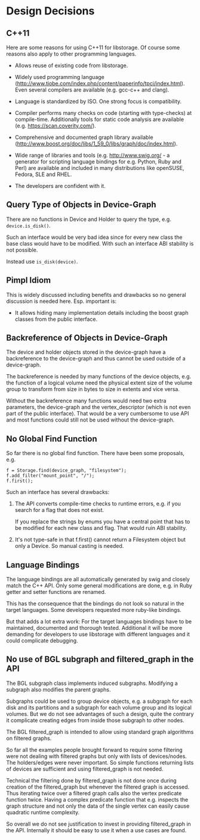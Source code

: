 
Design Decisions
================


C++11
-----

Here are some reasons for using C++11 for libstorage. Of course some reasons
also apply to other programming languages.

- Allows reuse of existing code from libstorage.

- Widely used programming language
  (http://www.tiobe.com/index.php/content/paperinfo/tpci/index.html). Even
  several compilers are available (e.g. gcc-c++ and clang).

- Language is standardized by ISO. One strong focus is compatibility.

- Compiler performs many checks on code (starting with type-checks) at
  compile-time. Additionally tools for static code analysis are available
  (e.g. https://scan.coverity.com/).

- Comprehensive and documented graph library available
  (http://www.boost.org/doc/libs/1_59_0/libs/graph/doc/index.html).

- Wide range of libraries and tools (e.g. http://www.swig.org/ - a generator
  for scripting language bindings for e.g. Python, Ruby and Perl) are
  available and included in many distributions like openSUSE, Fedora, SLE and
  RHEL.

- The developers are confident with it.


Query Type of Objects in Device-Graph
-------------------------------------

There are no functions in Device and Holder to query the type,
e.g. ```device.is_disk()```.

Such an interface would be very bad idea since for every new class the base
class would have to be modified. With such an interface ABI stability is not
possible.

Instead use ```is_disk(device)```.


Pimpl Idiom
-----------

This is widely discussed including benefits and drawbacks so no general
discussion is needed here. Esp. important is:

- It allows hiding many implementation details including the boost graph
  classes from the public interface.


Backreference of Objects in Device-Graph
----------------------------------------

The device and holder objects stored in the device-graph have a backreference
to the device-graph and thus cannot be used outside of a device-graph.

The backreference is needed by many functions of the device objects, e.g. the
function of a logical volume need the physical extent size of the volume group
to transform from size in bytes to size in extents and vice versa.

Without the backreference many functions would need two extra parameters, the
device-graph and the vertex_descriptor (which is not even part of the public
interface). That would be a very cumbersome to use API and most functions
could still not be used without the device-graph.


No Global Find Function
-----------------------

So far there is no global find function. There have been some proposals, e.g.

```
f = Storage.find(device_graph, "filesystem");
f.add_filter("mount_point", "/");
f.first();
```

Such an interface has several drawbacks:

1. The API converts compile-time checks to runtime errors, e.g. if you search
   for a flag that does not exist.

   If you replace the strings by enums you have a central point that has to be
   modified for each new class and flag. That would ruin ABI stability.

2. It's not type-safe in that f.first() cannot return a Filesystem object but
   only a Device. So manual casting is needed.


Language Bindings
-----------------

The language bindings are all automatically generated by swig and closely
match the C++ API. Only some general modifications are done, e.g. in Ruby
getter and setter functions are renamed.

This has the consequence that the bindings do not look so natural in the
target languages. Some developers requested more ruby-like bindings.

But that adds a lot extra work: For the target languages bindings have to be
maintained, documented and thorough tested. Additional it will be more
demanding for developers to use libstorage with different languages and it
could complicate debugging.


No use of BGL subgraph and filtered_graph in the API
----------------------------------------------------

The BGL subgraph class implements induced subgraphs. Modifying a subgraph also
modifies the parent graphs.

Subgraphs could be used to group device objects, e.g. a subgraph for each disk
and its partitions and a subgraph for each volume group and its logical
volumes. But we do not see advantages of such a design, quite the contrary it
complicate creating edges from inside those subgraph to other nodes.

The BGL filtered_graph is intended to allow using standard graph algorithms on
filtered graphs.

So far all the examples people brought forward to require some filtering were
not dealing with filtered graphs but only with lists of devices/nodes. The
holders/edges were never important. So simple functions returning lists of
devices are sufficient and using filtered_graph is not needed.

Technical the filtering done by filtered_graph is not done once during
creation of the filtered_graph but whenever the filtered graph is
accessed. Thus iterating twice over a filtered graph calls also the vertex
predicate function twice. Having a complex predicate function that
e.g. inspects the graph structure and not only the data of the single vertex
can easily cause quadratic runtime complexity.

So overall we do not see justification to invest in providing filtered_graph
in the API. Internally it should be easy to use it when a use cases are found.

